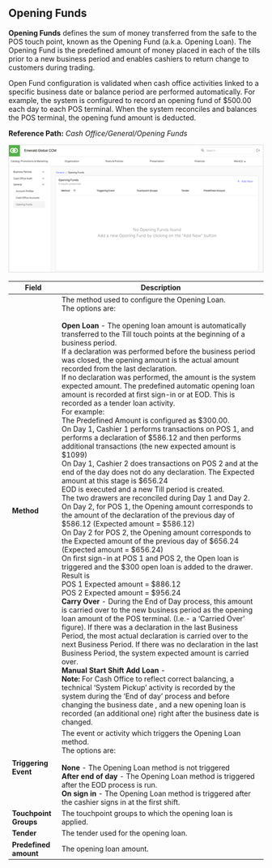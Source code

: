 ## Opening Funds

**Opening Funds** defines the sum of money transferred from the safe to the POS touch point, known as the Opening Fund (a.k.a. Opening Loan). The Opening Fund is the predefined amount of money placed in each of the tills prior to a new business period and enables cashiers to return change to customers during trading.

Open Fund configuration is validated when cash office activities linked to a specific business date or balance period are performed automatically.  For example, the system is configured to record an opening fund of $500.00 each day to each POS terminal. When the system reconciles and balances the POS terminal, the opening fund amount is deducted.

**Reference Path:** *Cash Office/General/Opening Funds*

![Opening Funds Screen](/Images/OpeningFundsScreen.png)

|**Field**|**Description**|
|---------|----------|
|**Method**|The method used to configure the Opening Loan.<BR>The options are:<BR><BR>**Open Loan** - The opening loan amount is automatically transferred to the Till touch points at the beginning of a business period.<BR>If a declaration was performed before the business period was closed, the opening amount is the actual amount recorded from the last declaration.<BR>If no declaration was performed, the amount is the system expected amount. The predefined automatic opening loan amount is recorded at first sign-in or at EOD.  This is recorded as a tender loan activity.<BR>For example:<BR>The Predefined Amount is configured as $300.00.<BR>On Day 1, Cashier 1 performs transactions on POS 1, and performs a declaration of $586.12 and then performs additional transactions (the new expected amount is $1099)<BR>On Day 1, Cashier 2 does transactions on POS 2 and at the end of the day does not do any declaration. The Expected amount at this stage is $656.24<BR>EOD is executed and a new Till period is created.<BR>The two drawers are reconciled during Day 1 and Day 2.<BR>On Day 2, for POS 1, the Opening amount corresponds to the amount of the declaration of the previous day of $586.12 (Expected amount = $586.12)<BR>On Day 2 for POS 2, the Opening amount corresponds to the Expected amount of the previous day of $656.24 (Expected amount = $656.24)<BR>On first sign-in at POS 1 and POS 2, the Open loan is triggered and the $300 open loan is added to the drawer. Result is<BR>POS 1 Expected amount = $886.12<BR>POS 2 Expected amount = $956.24<BR>**Carry Over** - During the End of Day process, this amount is carried over to the new business period as the opening loan amount of the POS terminal.   (I.e.- a ‘Carried Over’ figure).  If there was a declaration in the last Business Period, the most actual declaration is carried over to the next Business Period. If there was no declaration in the last Business Period, the system expected amount is carried over.<BR>**Manual Start Shift Add Loan** -<BR>**Note:** For Cash Office to reflect correct balancing, a technical ‘System Pickup’ activity is recorded by the system during the ‘End of day’ process and before changing the business date , and a new opening loan is recorded (an additional one) right after the business date is changed.|
|**Triggering Event**|The event or activity which triggers the Opening Loan method. <BR>The options are:<BR><BR>**None** - The Opening Loan method is not triggered<br>**After end of day** - The Opening Loan method is triggered after the EOD process is run. <br>**On sign in** - The Opening Loan method is triggered after the cashier signs in at the first shift.| 
|**Touchpoint Groups**|The touchpoint groups to which the opening loan is applied.|
|**Tender**|The tender used for the opening loan.|
|**Predefined amount**|The opening loan amount.|